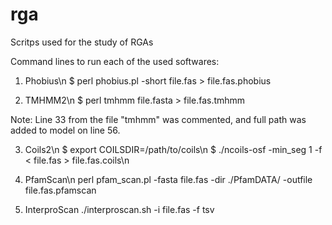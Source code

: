 # rga
Scritps used for the study of RGAs

Command lines to run each of the used softwares:

1) Phobius\n
$ perl phobius.pl -short file.fas > file.fas.phobius 

2) TMHMM2\n
$ perl tmhmm file.fasta > file.fas.tmhmm

Note: Line 33 from the file "tmhmm" was commented, and full path was added to model on line 56.

3) Coils2\n
$ export COILSDIR=/path/to/coils\n
$ ./ncoils-osf -min_seg 1 -f < file.fas > file.fas.coils\n

4) PfamScan\n
perl pfam_scan.pl -fasta file.fas -dir ./PfamDATA/ -outfile file.fas.pfamscan

5) InterproScan
./interproscan.sh -i file.fas -f tsv
